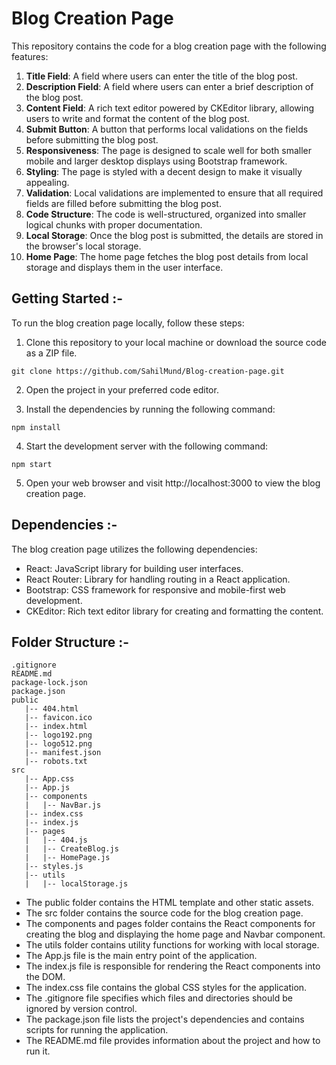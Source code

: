 # Blog Creation Page

This repository contains the code for a blog creation page with the following features:

1. <strong>Title Field</strong>: A field where users can enter the title of the blog post.
2. <strong>Description Field</strong>: A field where users can enter a brief description of the blog post.
3. <strong>Content Field</strong>: A rich text editor powered by CKEditor library, allowing users to write and format the content of the blog post.
4. <strong>Submit Button</strong>: A button that performs local validations on the fields before submitting the blog post.
5. <strong>Responsiveness</strong>: The page is designed to scale well for both smaller mobile and larger desktop displays using Bootstrap framework.
6. <strong>Styling</strong>: The page is styled with a decent design to make it visually appealing.
7. <strong>Validation</strong>: Local validations are implemented to ensure that all required fields are filled before submitting the blog post.
8. <strong>Code Structure</strong>: The code is well-structured, organized into smaller logical chunks with proper documentation.
9. <strong>Local Storage</strong>: Once the blog post is submitted, the details are stored in the browser's local storage. 
10. <strong> Home Page</strong>: The home page fetches the blog post details from local storage and displays them in the user interface.

## Getting Started :-

To run the blog creation page locally, follow these steps:

1. Clone this repository to your local machine or download the source code as a ZIP file.

```
git clone https://github.com/SahilMund/Blog-creation-page.git
```

2. Open the project in your preferred code editor.

3. Install the dependencies by running the following command:

```
npm install
```

4. Start the development server with the following command:

```
npm start
```

5. Open your web browser and visit http://localhost:3000 to view the blog creation page.


## Dependencies :-

The blog creation page utilizes the following dependencies:

- React: JavaScript library for building user interfaces.
- React Router: Library for handling routing in a React application.
- Bootstrap: CSS framework for responsive and mobile-first web development.
- CKEditor: Rich text editor library for creating and formatting the content.

## Folder Structure :-

```
.gitignore
README.md
package-lock.json
package.json
public
   |-- 404.html
   |-- favicon.ico
   |-- index.html
   |-- logo192.png
   |-- logo512.png
   |-- manifest.json
   |-- robots.txt
src
   |-- App.css
   |-- App.js
   |-- components
   |   |-- NavBar.js
   |-- index.css
   |-- index.js
   |-- pages
   |   |-- 404.js
   |   |-- CreateBlog.js
   |   |-- HomePage.js
   |-- styles.js
   |-- utils
   |   |-- localStorage.js
```

- The public folder contains the HTML template and other static assets.
- The src folder contains the source code for the blog creation page.
- The components and pages folder contains the React components for creating the blog and displaying the home page and Navbar component.
- The utils folder contains utility functions for working with local storage.
- The App.js file is the main entry point of the application.
- The index.js file is responsible for rendering the React components into the DOM.
- The index.css file contains the global CSS styles for the application.
- The .gitignore file specifies which files and directories should be ignored by version control.
- The package.json file lists the project's dependencies and contains scripts for running the application.
- The README.md file provides information about the project and how to run it.
